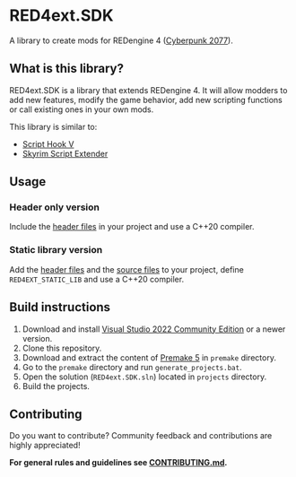 # RED4ext.SDK

A library to create mods for REDengine 4 ([Cyberpunk 2077](https://www.cyberpunk.net)).

## What is this library?

RED4ext.SDK is a library that extends REDengine 4. It will allow modders to add new features, modify the game behavior, add new
scripting functions or call existing ones in your own mods.

This library is similar to:

* [Script Hook V](http://dev-c.com/GTAV/scripthookv)
* [Skyrim Script Extender](https://skse.silverlock.org/)

## Usage

### Header only version

Include the [header files](/include) in your project and use a C++20 compiler.

### Static library version

Add the [header files](/include) and the [source files](/src) to your project, define `RED4EXT_STATIC_LIB` and use a C++20 compiler.

## Build instructions

1. Download and install [Visual Studio 2022 Community Edition](https://www.visualstudio.com/) or a newer version.
2. Clone this repository.
3. Download and extract the content of [Premake 5](https://github.com/premake/premake-core/releases) in `premake` directory.
4. Go to the `premake` directory and run `generate_projects.bat`.
5. Open the solution (`RED4ext.SDK.sln`) located in `projects` directory.
6. Build the projects.

## Contributing

Do you want to contribute? Community feedback and contributions are highly appreciated!

**For general rules and guidelines see [CONTRIBUTING.md](/CONTRIBUTING.md).**
